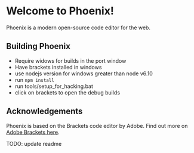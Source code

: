 # Welcome to Phoenix!

Phoenix is a modern open-source code editor for the web.

## Building Phoenix
* Require widows for builds in the port window
* Have brackets installed in windows
* use nodejs version for windows greater than node v6.10
* run `npm install`
* run tools/setup_for_hacking.bat
* click on brackets to open the debug builds

## Acknowledgements
Phoenix is based on the Brackets code editor by Adobe. Find out more
on [Adobe Brackets here](https://github.com/adobe/brackets/).


TODO: update readme
